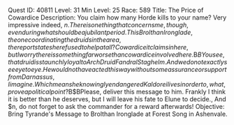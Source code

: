 Quest ID: 40811
Level: 31
Min Level: 25
Race: 589
Title: The Price of Cowardice
Description: You claim how many Horde kills to your name? Very impressive indeed, $n. There is one thing that concerns me, though, even during what should be a jubilant period. This Brolthan Ironglade, the one coordinating the druids in the area, the report states he refused to help at all? Cowardice it claims in here, but I worry there is something far worse than cowardice involved here.$B$BYou see, that druid is staunchly loyal to Arch Druid Fandral Staghelm. And we do not exactly see eye to eye. He would not have acted this way without some assurance or support from Darnassus, I imagine. Which means he knowingly endangered Kaldorei lives in order to, what, prove a political point?$B$BPlease, deliver this message to him. Frankly I think it is better than he deserves, but I will leave his fate to Elune to decide., And $n, do not forget to ask the commander for a reward afterwards!
Objective: Bring Tyrande's Message to Brolthan Ironglade at Forest Song in Ashenvale.
